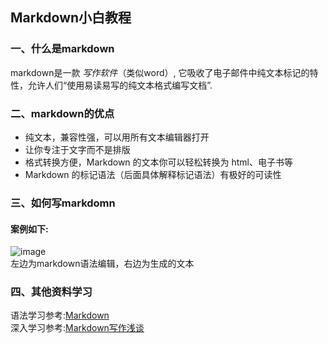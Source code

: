 ##  Markdown小白教程  

### 一、什么是markdown
markdown是一款 *写作软件*（类似word）, 它吸收了电子邮件中纯文本标记的特性，允许人们“使用易读易写的纯文本格式编写文档”.

### 二、markdown的优点 
* 纯文本，兼容性强，可以用所有文本编辑器打开
* 让你专注于文字而不是排版
* 格式转换方便，Markdown 的文本你可以轻松转换为 html、电子书等
* Markdown 的标记语法（后面具体解释标记语法）有极好的可读性  

### 三、如何写markdomn  
#### 案例如下:  
![image](file:///Users/chengweidong1/m)  
左边为markdown语法编辑，右边为生成的文本

### 四、其他资料学习  

语法学习参考:[Markdown](http://wowubuntu.com/markdown/#img)  
深入学习参考:[Markdown写作浅谈](http://www.yangzhiping.com/tech/r-markdown-knitr.html)
